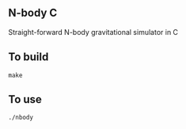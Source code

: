 N-body C
---

Straight-forward N-body gravitational simulator in C

To build
---
```
make
```

To use
---
```
./nbody
```
